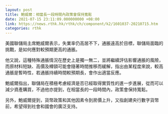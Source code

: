```yaml
---
layout: post
title: 鮑威爾：相當長一段時間內政策會保持寬鬆
date: 2021-07-15 23:11:09.000000000 +08:00
link: https://news.rthk.hk/rthk/ch/component/k2/1601037-20210715.htm
categories: rthk
---
```


美國聯儲局主席鮑威爾表示，失業率仍高居不下，通脹遠高於目標，聯儲局面臨的挑戰，是如何應對較預期更高的通脹。

他又說，這種特殊通脹情況在歷史上是獨一無二，並將繼續評估影響通脹的風險，而原材料短缺、高價及樽頸可能會隨著時間推移而緩解，指出由某程度來說，較高通脹是暫時性，若通脹持續時間較預期長，會作出適當反應。

鮑威爾指出，聯儲局在積極考慮經濟是否已經取得實質性的進一步進展，從而可以減少資產購買，不過他亦提到，在相當長的一段時間內，政策會保持寬鬆。

另外，鮑威爾提到，貨幣政策和其他因素令到房價上升，又指創建央行數字貨幣前，希望得到社會和國會的廣泛支持。
